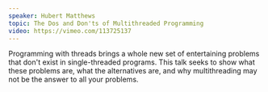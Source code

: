 ```yaml
---
speaker: Hubert Matthews
topic: The Dos and Don'ts of Multithreaded Programming
video: https://vimeo.com/113725137
---
```


Programming with threads brings a whole new set of entertaining problems that don't exist in single-threaded programs. This talk seeks to show what these problems are, what the alternatives are, and why multithreading may not be the answer to all your problems.
